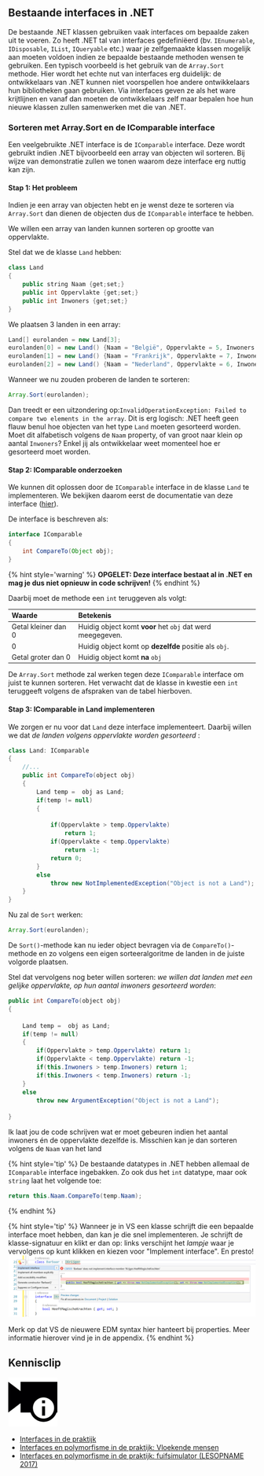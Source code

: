 ## Bestaande interfaces in .NET

De bestaande .NET klassen gebruiken vaak interfaces om bepaalde zaken uit te voeren. Zo heeft .NET tal van interfaces gedefiniëerd (bv. ``IEnumerable``, ``IDisposable``, ``IList``, ``IQueryable`` etc.) waar je zelfgemaakte klassen mogelijk aan moeten voldoen indien ze bepaalde bestaande methoden wensen te gebruiken. Een typisch voorbeeld is het gebruik van de ``Array.Sort`` methode. Hier wordt het echte nut van interfaces erg duidelijk: de ontwikkelaars van .NET kunnen niet voorspellen hoe andere ontwikkelaars hun bibliotheken gaan gebruiken. Via interfaces geven ze als het ware krijtlijnen en vanaf dan moeten de ontwikkelaars zelf maar bepalen hoe hun nieuwe klassen zullen samenwerken met die van .NET.


### Sorteren met Array.Sort en de IComparable interface

Een veelgebruikte .NET interface is de ``IComparable`` interface. Deze wordt gebruikt indien .NET bijvoorbeeld een array van objecten wil sorteren. Bij wijze van demonstratie zullen we tonen waarom deze interface erg nuttig kan zijn. 

#### Stap 1: Het probleem
Indien je een array van objecten hebt en je wenst deze te sorteren via ``Array.Sort`` dan dienen de objecten dus de ``IComparable`` interface te hebben. 

We willen een array van landen kunnen sorteren op grootte van oppervlakte.

Stel dat we de klasse ``Land`` hebben:
```java
class Land
{
    public string Naam {get;set;}
    public int Oppervlakte {get;set;}
    public int Inwoners {get;set;}
}
```
We plaatsen 3 landen in een array:
```java
Land[] eurolanden = new Land[3];
eurolanden[0] = new Land() {Naam = "België", Oppervlakte = 5, Inwoners = 2000};
eurolanden[1] = new Land() {Naam = "Frankrijk", Oppervlakte = 7, Inwoners = 2500};
eurolanden[2] = new Land() {Naam = "Nederland", Oppervlakte = 6, Inwoners = 1800};
```
Wanneer we nu zouden proberen de landen te sorteren:
```java
Array.Sort(eurolanden);
```
Dan treedt er een uitzondering op:``InvalidOperationException: Failed to compare two elements in the array``. Dit is erg logisch: .NET heeft geen flauw benul hoe objecten van het type ``Land`` moeten gesorteerd worden. Moet dit alfabetisch volgens de ``Naam`` property, of van groot naar klein op aantal ``Inwoners``? Enkel jij als ontwikkelaar weet momenteel hoe er gesorteerd moet worden. 

#### Stap 2: IComparable onderzoeken
We kunnen dit oplossen door de ``IComparable`` interface in de klasse ``Land`` te implementeren. We bekijken daarom eerst de documentatie van deze interface ([hier](https://msdn.microsoft.com/en-us/library/system.icomparable.aspx)).

De interface is beschreven als:

```java
interface IComparable
{
    int CompareTo(Object obj);
}
```

{% hint style='warning' %}
**OPGELET: Deze interface bestaat al in .NET en mag je dus niet opnieuw in code schrijven!**
{% endhint %}


Daarbij moet de methode een ``int`` teruggeven als volgt:

| Waarde        | Betekenis           |
|:------------- |:-------------|
| Getal kleiner dan 0      | Huidig object komt **voor** het ``obj`` dat werd meegegeven. |
|  0      | Huidig object komt op **dezelfde** positie als  ``obj``. |
| Getal groter dan 0      | Huidig object komt **na** ``obj``  |

De ``Array.Sort`` methode zal werken tegen deze ``IComparable`` interface om juist te kunnen sorteren. Het verwacht dat de klasse in kwestie een ``int`` teruggeeft volgens de afspraken van de tabel hierboven. 

#### Stap 3: IComparable in Land implementeren

We zorgen er nu voor dat ``Land`` deze interface implementeert. Daarbij willen we dat *de landen volgens oppervlakte worden gesorteerd* :
```java
class Land: IComparable
{
    //...
    public int CompareTo(object obj)
    {
        Land temp =  obj as Land;
        if(temp != null)
        { 
            
            if(Oppervlakte > temp.Oppervlakte) 
                return 1;
            if(Oppervlakte < temp.Oppervlakte) 
                return -1;
            return 0;
        }
        else
            throw new NotImplementedException("Object is not a Land"); 
    }
}
```

Nu zal de ``Sort`` werken:
```java
Array.Sort(eurolanden);
```
De ``Sort()``-methode kan nu ieder object bevragen via de ``CompareTo()``-methode en zo volgens een eigen sorteeralgoritme de landen in de juiste volgorde plaatsen. 

Stel dat vervolgens nog beter willen sorteren: *we willen dat landen met een gelijke oppervlakte, op hun aantal inwoners gesorteerd worden*:
```java
public int CompareTo(object obj)
{

    Land temp =  obj as Land;
    if(temp != null)
    { 
        if(Oppervlakte > temp.Oppervlakte) return 1;
        if(Oppervlakte < temp.Oppervlakte) return -1;
        if(this.Inwoners > temp.Inwoners) return 1;
        if(this.Inwoners < temp.Inwoners) return -1;
    }
    else
        throw new ArgumentException("Object is not a Land"); 
    
}
```

Ik laat jou de code schrijven wat er moet gebeuren indien het aantal inwoners én de oppervlakte dezelfde is. Misschien kan je dan sorteren volgens de ``Naam`` van het land

{% hint style='tip' %}
De bestaande datatypes in .NET hebben allemaal de ``IComparable`` interface ingebakken. Zo ook dus het ``int`` datatype, maar ook ``string`` laat het volgende toe:

```java
return this.Naam.CompareTo(temp.Naam);
```
{% endhint %}

{% hint style='tip' %}
Wanneer je in VS een klasse schrijft die een bepaalde interface moet hebben, dan kan je die snel implementeren. Je schrijft de klasse-signatuur en klikt er dan op: links verschijnt het *lampje* waar je vervolgens op kunt klikken en kiezen voor "Implement interface". En presto!
![](../assets/9_interfaces/implint.png)

Merk op dat VS de nieuwere EDM syntax hier hanteert bij properties. Meer informatie hierover vind je in de appendix.
{% endhint %}

<!---NOBOOKSTART--->
## Kennisclip
![](../assets/infoclip.png)
* [Interfaces in de praktijk](https://ap.cloud.panopto.eu/Panopto/Pages/Viewer.aspx?id=2ace92d8-27c8-4b3a-9a3d-abac014a15a9)
* [Interfaces en polymorfisme in de praktijk: Vloekende mensen](https://ap.cloud.panopto.eu/Panopto/Pages/Viewer.aspx?id=01040bf2-b14d-407f-b186-abad00b66540) 
* [Interfaces en polymorfisme in de praktijk: fuifsimulator (LESOPNAME 2017)](https://ap.cloud.panopto.eu/Panopto/Pages/Viewer.aspx?id=1827a908-a435-4d89-ae7a-aa4c00911c87)

<!---NOBOOKEND--->

